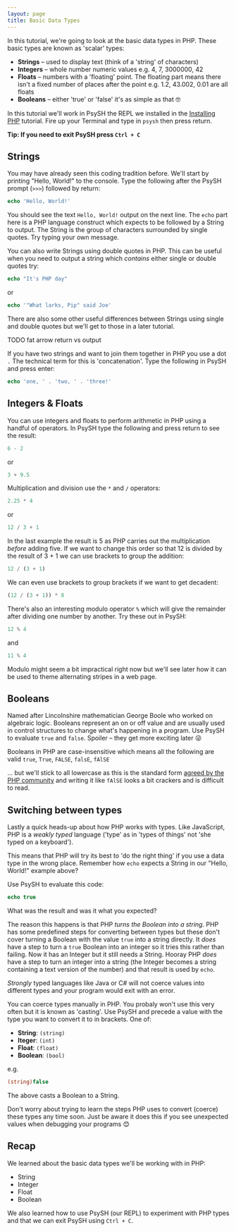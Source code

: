 ```yaml
---
layout: page
title: Basic Data Types
---
```


In this tutorial, we're going to look at the basic data types in PHP. These basic
types are known as 'scalar' types:
- **Strings** &ndash; used to display text (think of a 'string' of characters)
- **Integers** &ndash; whole number numeric values e.g. 4, 7, 3000000, 42
- **Floats** &ndash; numbers with a 'floating' point. The floating part means there
  isn't a fixed number of places after the point e.g. 1.2, 43.002, 0.01 are all floats
- **Booleans** &ndash; either 'true' or 'false' it's as simple as that 🤓

In this tutorial we'll work in PsySH the REPL we installed in the
[Installing PHP](/php/lesson0/tutorial.html) tutorial. Fire up your Terminal and type in
`psysh` then press return.

**Tip: If you need to exit PsySH press `Ctrl + C`**


## Strings
You may have already seen this coding tradition before. We'll start by printing "Hello, World!"
to the console. Type the following after the PsySH prompt (`>>>`) followed by return:

```php
echo 'Hello, World!'
```

You should see the text `Hello, World!` output on the next line. The `echo` part here is a PHP
language construct which expects to be followed by a String to output. The String is the group
of characters surrounded by single quotes. Try typing your own message.

You can also write Strings using double quotes in PHP. This can be useful when you need to
output a string which _contains_ either single or double quotes try:

```php
echo "It's PHP day"
```

or

```php
echo '"What larks, Pip" said Joe'
```

There are also some other useful differences between Strings using single and double quotes
but we'll get to those in a later tutorial.

TODO fat arrow return vs output

If you have two strings and want to join them together in PHP you use a dot `.` 
The technical term for this is 'concatenation'. Type the following in PsySH and press enter:

```php
echo 'one, ' . 'two, ' . 'three!'
```

## Integers &amp; Floats

You can use integers and floats to perform arithmetic in PHP using a handful of operators. In PsySH type the following
and press return to see the result:

```php
6 - 2
```

or

```php
3 + 9.5
```

Multiplication and division use the `*` and `/` operators:

```php
2.25 * 4
```

or

```php
12 / 3 + 1
```

In the last example the result is 5 as PHP carries out the multiplication _before_ adding five. If we want
to change this order so that 12 is divided by the result of 3 + 1 we can use brackets to group the addition:

```php
12 / (3 + 1)
```

We can even use brackets to group brackets if we want to get decadent:

```php
(12 / (3 + 1)) * 8
```

There's also an interesting modulo operator `%` which will give the remainder after dividing one number by another.
Try these out in PsySH:

```php
12 % 4
```

and

```php
11 % 4
```

Modulo might seem a bit impractical right now but we'll see later how it can be used to theme alternating stripes
in a web page.

## Booleans

Named after Lincolnshire mathematician George Boole who worked on algebraic logic. Booleans represent an on or
off value and are usually used in control structures to change what's happening in a program.
Use PsySH to evaluate `true` and `false`. Spoiler &ndash; they get more exciting later 😜

Booleans in PHP are case-insensitive which means all the following are valid `true`, `True`, `FALSE`, `falsE`, `fAlSE` 

&hellip; but we'll stick to all lowercase as this is the standard form [agreed by the PHP community](https://www.php-fig.org/psr/psr-12/)
and writing it like `fAlSE` looks a bit crackers and is difficult to read.

## Switching between types

Lastly a quick heads-up about how PHP works with types. Like JavaScript, PHP is a _weakly typed_ language
('type' as in 'types of things' not 'she typed on a keyboard').

This means that PHP will try its best to 'do the right thing' if you use a data type in the wrong place.
Remember how `echo` expects a String in our "Hello, World!" example above? 

Use PsySH to evaluate this code:

```php
echo true
```

What was the result and was it what you expected?

The reason this happens is that PHP _turns the Boolean into a string_.
PHP has some predefined steps for converting between types but these don't cover turning a Boolean with the value `true` into a 
string directly. It _does_ have a step to turn a `true` Boolean into an integer so it tries this rather than failing. Now it has an Integer but it still needs a String. Hooray PHP _does_ have a step to turn an integer into a string (the Integer becomes a string containing a text version of the number) and that result is used by `echo`.

_Strongly_ typed languages like Java or C# will not coerce values into different types and your program would exit with an error.

You can coerce types manually in PHP. You probaly won't use this very often but it is known as 'casting'. Use PsySH and precede
a value with the type you want to convert it to in brackets. One of:
- **String**: `(string)`
- **Iteger**: `(int)`
- **Float**: `(float)`
- **Boolean**: `(bool)`

e.g.

```php
(string)false
```

The above casts a Boolean to a String.

Don't worry about trying to learn the steps PHP uses to convert (coerce) these types any time soon. Just be aware it does this
if you see unexpected values when debugging your programs 😊

## Recap

We learned about the basic data types we'll be working with in PHP:

- String
- Integer
- Float
- Boolean

We also learned how to use PsySH (our REPL) to experiment with PHP types and that we can exit PsySH using `Ctrl + C`.